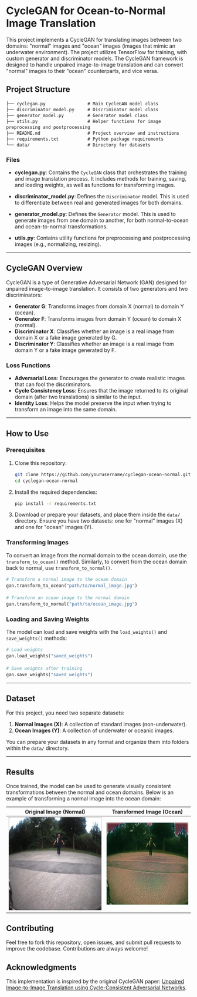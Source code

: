 
# CycleGAN for Ocean-to-Normal Image Translation

This project implements a CycleGAN for translating images between two domains: "normal" images and "ocean" images (images that mimic an underwater environment). The project utilizes TensorFlow for training, with custom generator and discriminator models. The CycleGAN framework is designed to handle unpaired image-to-image translation and can convert "normal" images to their "ocean" counterparts, and vice versa.

## Project Structure

```
├── cyclegan.py                # Main CycleGAN model class
├── discriminator_model.py     # Discriminator model class
├── generator_model.py         # Generator model class
├── utils.py                   # Helper functions for image preprocessing and postprocessing
├── README.md                  # Project overview and instructions
├── requirements.txt           # Python package requirements
└── data/                      # Directory for datasets
```

### Files

- **cyclegan.py**: Contains the `CycleGAN` class that orchestrates the training and image translation process. It includes methods for training, saving, and loading weights, as well as functions for transforming images.
  
- **discriminator_model.py**: Defines the `Discriminator` model. This is used to differentiate between real and generated images for both domains.
  
- **generator_model.py**: Defines the `Generator` model. This is used to generate images from one domain to another, for both normal-to-ocean and ocean-to-normal transformations.
  
- **utils.py**: Contains utility functions for preprocessing and postprocessing images (e.g., normalizing, resizing).

---

## CycleGAN Overview

CycleGAN is a type of Generative Adversarial Network (GAN) designed for unpaired image-to-image translation. It consists of two generators and two discriminators:
- **Generator G**: Transforms images from domain X (normal) to domain Y (ocean).
- **Generator F**: Transforms images from domain Y (ocean) to domain X (normal).
- **Discriminator X**: Classifies whether an image is a real image from domain X or a fake image generated by G.
- **Discriminator Y**: Classifies whether an image is a real image from domain Y or a fake image generated by F.

### Loss Functions
- **Adversarial Loss**: Encourages the generator to create realistic images that can fool the discriminators.
- **Cycle Consistency Loss**: Ensures that the image returned to its original domain (after two translations) is similar to the input.
- **Identity Loss**: Helps the model preserve the input when trying to transform an image into the same domain.

---

## How to Use

### Prerequisites

1. Clone this repository:
   ```bash
   git clone https://github.com/yourusername/cyclegan-ocean-normal.git
   cd cyclegan-ocean-normal
   ```

2. Install the required dependencies:
   ```bash
   pip install -r requirements.txt
   ```

3. Download or prepare your datasets, and place them inside the `data/` directory. Ensure you have two datasets: one for "normal" images (X) and one for "ocean" images (Y).

### Transforming Images

To convert an image from the normal domain to the ocean domain, use the `transform_to_ocean()` method. Similarly, to convert from the ocean domain back to normal, use `transform_to_normal()`.

```python
# Transform a normal image to the ocean domain
gan.transform_to_ocean("path/to/normal_image.jpg")

# Transform an ocean image to the normal domain
gan.transform_to_normal("path/to/ocean_image.jpg")
```

### Loading and Saving Weights

The model can load and save weights with the `load_weights()` and `save_weights()` methods:

```python
# Load weights
gan.load_weights("saved_weights")

# Save weights after training
gan.save_weights("saved_weights")
```

---

## Dataset

For this project, you need two separate datasets:
1. **Normal Images (X)**: A collection of standard images (non-underwater).
2. **Ocean Images (Y)**: A collection of underwater or oceanic images.

You can prepare your datasets in any format and organize them into folders within the `data/` directory.

---

## Results

Once trained, the model can be used to generate visually consistent transformations between the normal and ocean domains. Below is an example of transforming a normal image into the ocean domain:

| **Original Image (Normal)** | **Transformed Image (Ocean)** |
| --------------------------- | ---------------------------- |
| ![normal_image](./images/test.jpg) | ![ocean_image](./images/translated_image.jpg) |

## Contributing

Feel free to fork this repository, open issues, and submit pull requests to improve the codebase. Contributions are always welcome!

## Acknowledgments
This implementation is inspired by the original CycleGAN paper: [Unpaired Image-to-Image Translation using Cycle-Consistent Adversarial Networks](https://arxiv.org/abs/1703.10593).
